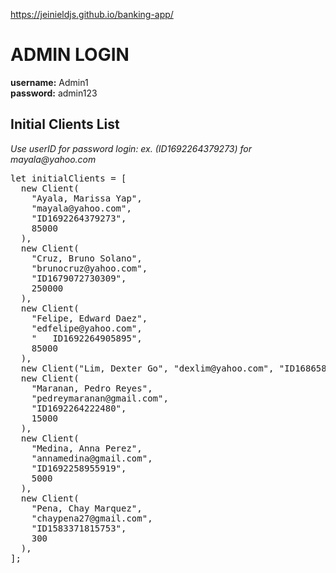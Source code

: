 https://jeinieldjs.github.io/banking-app/

# ADMIN LOGIN

**username:** Admin1  
**password:** admin123

## Initial Clients List

_Use userID for password login: ex. (ID1692264379273) for mayala@yahoo.com_

<pre>
let initialClients = [
  new Client(
    "Ayala, Marissa Yap",
    "mayala@yahoo.com",
    "ID1692264379273",
    85000
  ),
  new Client(
    "Cruz, Bruno Solano",
    "brunocruz@yahoo.com",
    "ID1679072730309",
    250000
  ),
  new Client(
    "Felipe, Edward Daez",
    "edfelipe@yahoo.com",
    "	ID1692264905895",
    85000
  ),
  new Client("Lim, Dexter Go", "dexlim@yahoo.com", "ID1686585600062", 39000),
  new Client(
    "Maranan, Pedro Reyes",
    "pedreymaranan@gmail.com",
    "ID1692264222480",
    15000
  ),
  new Client(
    "Medina, Anna Perez",
    "annamedina@gmail.com",
    "ID1692258955919",
    5000
  ),
  new Client(
    "Pena, Chay Marquez",
    "chaypena27@gmail.com",
    "ID1583371815753",
    300
  ),
];
</pre>

